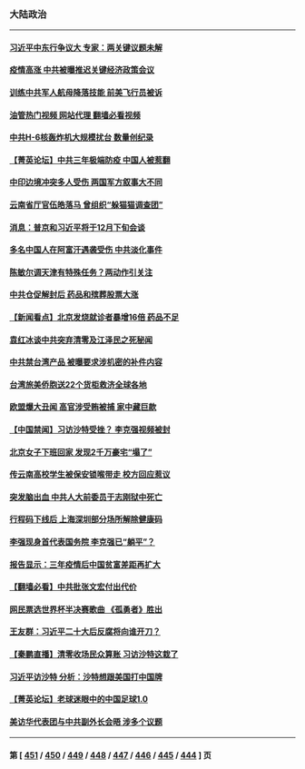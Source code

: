 ### 大陆政治
---
#### [习近平中东行争议大 专家：两关键议题未解](../../pages/ncid277/n13883417.md?12140845) 
#### [疫情高涨 中共被曝推迟关键经济政策会议](../../pages/ncid277/n13884170.md?12140845) 
#### [训练中共军人航母降落技能 前美飞行员被诉](../../pages/ncid277/n13884100.md?12140845) 
#### [油管热门视频 网站代理 翻墙必看视频](http://138.2.39.72:81/youtube.html?epic-marker?12140845)
#### [中共H-6核轰炸机大规模扰台 数量创纪录](../../pages/ncid277/n13884124.md?12140845) 
#### [【菁英论坛】中共三年极端防疫 中国人被惹翻](../../pages/ncid277/n13884103.md?12140845) 
#### [中印边境冲突多人受伤 两国军方叙事大不同](../../pages/ncid277/n13884127.md?12140845) 
#### [云南省厅官伍皓落马 曾组织“躲猫猫调查团”](../../pages/ncid277/n13884119.md?12140845) 
#### [消息：普京和习近平将于12月下旬会谈](../../pages/ncid277/n13884116.md?12140845) 
#### [多名中国人在阿富汗遇袭受伤 中共淡化事件](../../pages/ncid277/n13884109.md?12140845) 
#### [陈敏尔调天津有特殊任务？两动作引关注](../../pages/ncid277/n13884082.md?12140845) 
#### [中共仓促解封后 药品和殡葬股票大涨](../../pages/ncid277/n13884102.md?12140845) 
#### [【新闻看点】北京发烧就诊者暴增16倍 药品不足](../../pages/ncid277/n13883552.md?12140845) 
#### [袁红冰谈中共突弃清零及江泽民之死秘闻](../../pages/ncid277/n13883837.md?12140845) 
#### [中共禁台湾产品 被曝要求涉机密的补件内容](../../pages/ncid277/n13883956.md?12140845) 
#### [台湾旅美侨胞送22个货柜救济全球各地](../../pages/ncid277/n13883980.md?12140845) 
#### [欧盟爆大丑闻 高官涉受贿被捕 家中藏巨款](../../pages/ncid277/n13883993.md?12140845) 
#### [【中国禁闻】习访沙特受挫？ 李克强视频被封](../../pages/ncid277/n13883549.md?12140845) 
#### [北京女子下班回家 发现2千万豪宅“塌了”](../../pages/ncid277/n13883939.md?12140845) 
#### [传云南高校学生被保安锁喉带走 校方回应惹议](../../pages/ncid277/n13883844.md?12140845) 
#### [突发脑出血 中共人大前委员于志刚狱中死亡](../../pages/ncid277/n13883815.md?12140845) 
#### [行程码下线后 上海深圳部分场所解除健康码](../../pages/ncid277/n13883683.md?12140845) 
#### [李强现身首代表国务院 李克强已“躺平”？](../../pages/ncid277/n13883598.md?12140845) 
#### [报告显示：三年疫情后中国贫富差距再扩大](../../pages/ncid277/n13883480.md?12140845) 
#### [【翻墙必看】中共批张文宏付出代价](../../pages/ncid277/n13883609.md?12140845) 
#### [网民票选世界杯半决赛歌曲 《孤勇者》胜出](../../pages/ncid277/n13883541.md?12140845) 
#### [王友群：习近平二十大后反腐将向谁开刀？](../../pages/ncid277/n13883431.md?12140845) 
#### [【秦鹏直播】清零收场民众算账 习访沙特这栽了](../../pages/ncid277/n13883473.md?12140845) 
#### [习近平访沙特 分析：沙特想跟美国打中国牌](../../pages/ncid277/n13883483.md?12140845) 
#### [【菁英论坛】老球迷眼中的中国足球1.0](../../pages/ncid277/n13883462.md?12140845) 
#### [美访华代表团与中共副外长会晤 涉多个议题](../../pages/ncid277/n13883443.md?12140845) 

---
#### 第 [ [451](./451.md?12140845) / [450](./450.md?12140845) / [449](./449.md?12140845) / [448](./448.md?12140845) / [447](./447.md?12140845) / [446](./446.md?12140845) / [445](./445.md?12140845) / [444](./444.md?12140845) ] 页
